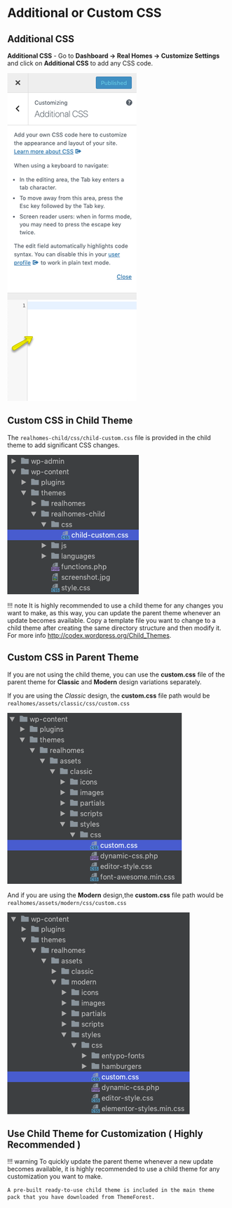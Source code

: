 # Additional or Custom CSS

## Additional CSS

**Additional CSS** - Go to **Dashboard → Real Homes → Customize Settings** and click on **Additional CSS** to add any CSS code. 

![RealHomes Documentation](images/customize-theme/customize-4.png)

## Custom CSS in Child Theme

The `realhomes-child/css/child-custom.css` file is provided in the child theme to add significant CSS changes.

![RealHomes Documentation](images/customize-theme/custom-css-child.png)

!!! note
    It is highly recommended to use a child theme for any changes you want to make, as this way, you can update the parent theme whenever an update becomes available. Copy a template file you want to change to a child theme after creating the same directory structure and then modify it. For more info http://codex.wordpress.org/Child_Themes.

## Custom CSS in Parent Theme

If you are not using the child theme, you can use the **custom.css** file of the parent theme for **Classic** and **Modern** design variations separately.

If you are using the *Classic* design, the **custom.css** file path would be `realhomes/assets/classic/css/custom.css` 

![RealHomes Documentation](images/customize-theme/custom-css-classic.png)

And if you are using the **Modern** design,the **custom.css** file path would be `realhomes/assets/modern/css/custom.css`

![RealHomes Documentation](images/customize-theme/custom-css-modern.png)

## Use Child Theme for Customization ( Highly Recommended )

!!! warning
    To quickly update the parent theme whenever a new update becomes available, it is highly recommended to use a child theme for any customization you want to make.
    
    A pre-built ready-to-use child theme is included in the main theme pack that you have downloaded from ThemeForest.

